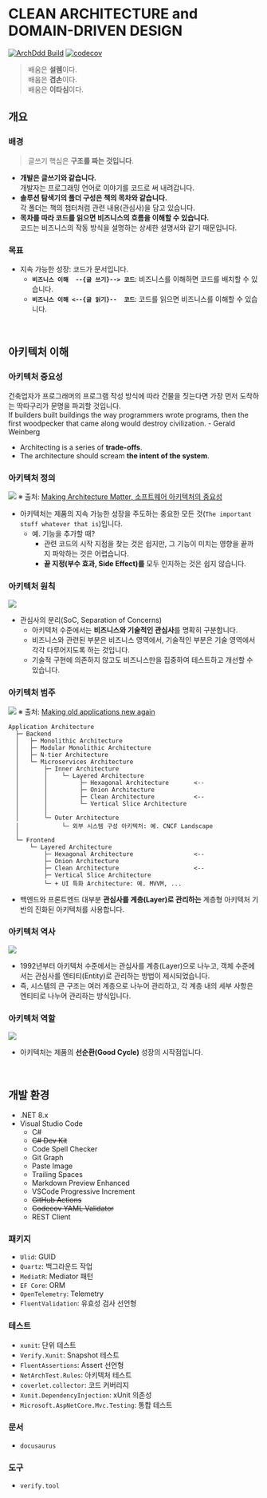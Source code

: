 # CLEAN ARCHITECTURE and DOMAIN-DRIVEN DESIGN

[![ArchDdd Build](https://github.com/hhko/ArchDdd/actions/workflows/build.yml/badge.svg)](https://github.com/hhko/ArchDdd/actions/workflows/build.yml)
[![codecov](https://codecov.io/gh/hhko/ArchDdd/graph/badge.svg?token=VK8HUZTA7K)](https://codecov.io/gh/hhko/ArchDdd)

> 배움은 **설렘**이다.  
> 배움은 **겸손**이다.  
> 배움은 **이타심**이다.

## 개요
### 배경
> 글쓰기 핵심은 **구조를 짜는 것입니다**.

- **개발은 글쓰기와 같습니다.**  
  개발자는 프로그래밍 언어로 이야기를 코드로 써 내려갑니다.
- **솔루션 탐색기의 폴더 구성은 책의 목차와 같습니다.**  
  각 폴더는 책의 챕터처럼 관련 내용(관심사)을 담고 있습니다.
- **목차를 따라 코드를 읽으면 비즈니스의 흐름을 이해할 수 있습니다.**   
  코드는 비즈니스의 작동 방식을 설명하는 상세한 설명서와 같기 때문입니다.

### 목표
- 지속 가능한 성장: 코드가 문서입니다.
  - **`비즈니스 이해  --{글 쓰기}--> 코드`**: 비즈니스를 이해하면 코드를 배치할 수 있습니다.
  - **`비즈니스 이해 <--{글 읽기}--  코드`**: 코드를 읽으면 비즈니스를 이해할 수 있습니다.

<br/>

## 아키텍처 이해
### 아키텍처 중요성
건축업자가 프로그래머의 프로그램 작성 방식에 따라 건물을 짓는다면 가장 먼저 도착하는 딱따구리가 문명을 파괴할 것입니다.  
If builders built buildings the way programmers wrote programs, then the first woodpecker that came along would destroy civilization. - Gerald Weinberg
- Architecting is a series of **trade-offs**.
- The architecture should scream **the intent of the system**.

### 아키텍처 정의
![](./docs/docs/03-design/01-architecture/01-overview/img/ArchitectureDefine.png)
※ 출처: [Making Architecture Matter, 소프트웨어 아키텍처의 중요성](https://www.youtube.com/watch?v=4E1BHTvhB7Y)  

- 아키텍처는 제품의 지속 가능한 성장을 주도하는 중요한 모든 것(`The important stuff whatever that is`)입니다.
  - 예. 기능을 추가할 때?
    - 관련 코드의 시작 지점을 찾는 것은 쉽지만, 그 기능이 미치는 영향을 끝까지 파악하는 것은 어렵습니다.
    - **끝 지정(부수 효과, Side Effect)를** 모두 인지하는 것은 쉽지 않습니다.

### 아키텍처 원칙
![](./docs/docs/03-design/01-architecture/01-overview/img/ArchitectureSoC.png)

- 관심사의 분리(SoC, Separation of Concerns)
  - 아키텍처 수준에서는 **비즈니스와 기술적인 관심사**를 명확히 구분합니다.
  - 비즈니스와 관련된 부분은 비즈니스 영역에서, 기술적인 부분은 기술 영역에서 각각 다루어지도록 하는 것입니다.
  - 기술적 구현에 의존하지 않고도 비즈니스만을 집중하여 테스트하고 개선할 수 있습니다.

### 아키텍처 범주
![](./docs/docs/03-design/01-architecture/01-overview/img/ArchitectureCategory.png)
※ 출처: [Making old applications new again](https://sellingsimplifiedinsights.com/asset/app-development/ASSET_co-modernization-whitepaper-inc0460201-122016kata-v1-en_1511772094768.pdf)

```
Application Architecture
  ├─ Backend
  │   ├─ Monolithic Architecture
  │   ├─ Modular Monolithic Architecture
  │   ├─ N-tier Architecture
  │   └─ Microservices Architecture
  │       ├─ Inner Architecture
  │       │    └─ Layered Architecture
  │       │         ├─ Hexagonal Architecture       <--
  │       │         ├─ Onion Architecture
  │       │         ├─ Clean Architecture           <--
  │       │         └─ Vertical Slice Architecture
  │       │
  │       └─ Outer Architecture
  │            └─ 외부 시스템 구성 아키텍처: 예. CNCF Landscape
  │
  └─ Frontend
      └─ Layered Architecture
          ├─ Hexagonal Architecture                 <--
          ├─ Onion Architecture
          ├─ Clean Architecture                     <--
          ├─ Vertical Slice Architecture
          └─ + UI 특화 Architecture: 예. MVVM, ...
```
- 백엔드와 프론트엔드 대부분 **관심사를 계층(Layer)로 관리하는** 계층형 아키텍처 기반의 진화된 아키텍처를 사용합니다.

### 아키텍처 역사
![](./docs/docs/03-design/01-architecture/01-overview/img/ArchitectureHistory.png)

- 1992년부터 아키텍처 수준에서는 관심사를 계층(Layer)으로 나누고, 객체 수준에서는 관심사를 엔티티(Entity)로 관리하는 방법이 제시되었습니다.
- 즉, 시스템의 큰 구조는 여러 계층으로 나누어 관리하고, 각 계층 내의 세부 사항은 엔티티로 나누어 관리하는 방식입니다.

### 아키텍처 역할
![](./docs/docs/03-design/01-architecture/01-overview/img/ArchitectureDevOps.png)

- 아키텍처는 제품의 **선순환(Good Cycle)** 성장의 시작점입니다.

<br/>

## 개발 환경
- .NET 8.x
- Visual Studio Code
  - C#
  - ~~C# Dev Kit~~
  - Code Spell Checker
  - Git Graph
  - Paste Image
  - Trailing Spaces
  - Markdown Preview Enhanced
  - VSCode Progressive Increment
  - ~~GitHub Actions~~
  - ~~Codecov YAML Validator~~
  - REST Client

### 패키지
- `Ulid`: GUID
- `Quartz`: 백그라운드 작업
- `MediatR`: Mediator 패턴
- `EF Core`: ORM
- `OpenTelemetry`: Telemetry
- `FluentValidation`: 유효성 검사 선언형

### 테스트
- `xunit`: 단위 테스트
- `Verify.Xunit`: Snapshot 테스트
- `FluentAssertions`: Assert 선언형
- `NetArchTest.Rules`: 아키텍처 테스트
- `coverlet.collector`: 코드 커버리지
- `Xunit.DependencyInjection`: xUnit 의존성
- `Microsoft.AspNetCore.Mvc.Testing`: 통합 테스트

### 문서
- `docusaurus`

### 도구
- `verify.tool`